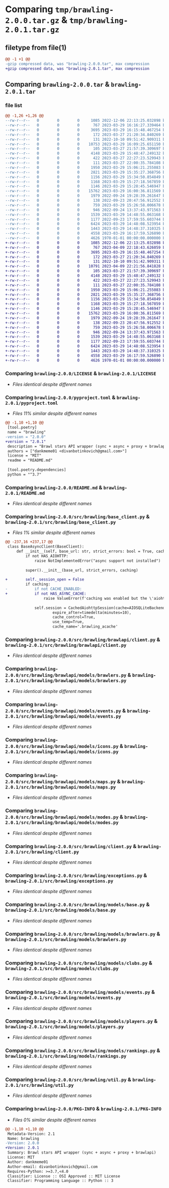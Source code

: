 # Comparing `tmp/brawling-2.0.0.tar.gz` & `tmp/brawling-2.0.1.tar.gz`

## filetype from file(1)

```diff
@@ -1 +1 @@
-gzip compressed data, was "brawling-2.0.0.tar", max compression
+gzip compressed data, was "brawling-2.0.1.tar", max compression
```

## Comparing `brawling-2.0.0.tar` & `brawling-2.0.1.tar`

### file list

```diff
@@ -1,26 +1,26 @@
--rw-r--r--   0        0        0     1085 2022-12-06 22:13:25.032898 brawling-2.0.0/LICENSE
--rw-r--r--   0        0        0      767 2023-03-29 16:16:27.339464 brawling-2.0.0/pyproject.toml
--rw-r--r--   0        0        0     3695 2023-03-29 16:15:48.467254 brawling-2.0.0/README.md
--rw-r--r--   0        0        0      172 2023-03-27 21:20:34.840269 brawling-2.0.0/src/brawling/__init__.py
--rw-r--r--   0        0        0      131 2022-10-10 09:51:42.909311 brawling-2.0.0/src/brawling/__version__.py
--rw-r--r--   0        0        0    10753 2023-03-29 16:09:25.651150 brawling-2.0.0/src/brawling/base_client.py
--rw-r--r--   0        0        0      105 2023-03-27 21:57:39.309697 brawling-2.0.0/src/brawling/brawlapi/__init__.py
--rw-r--r--   0        0        0     4148 2023-03-29 15:48:47.249132 brawling-2.0.0/src/brawling/brawlapi/client.py
--rw-r--r--   0        0        0      422 2023-03-27 22:27:23.529943 brawling-2.0.0/src/brawling/brawlapi/exceptions.py
--rw-r--r--   0        0        0      111 2023-03-27 22:00:35.784108 brawling-2.0.0/src/brawling/brawlapi/models/__init__.py
--rw-r--r--   0        0        0     1950 2023-03-29 15:06:21.255083 brawling-2.0.0/src/brawling/brawlapi/models/brawlers.py
--rw-r--r--   0        0        0     2821 2023-03-29 15:35:27.368756 brawling-2.0.0/src/brawling/brawlapi/models/events.py
--rw-r--r--   0        0        0     1156 2023-03-29 15:34:50.854849 brawling-2.0.0/src/brawling/brawlapi/models/icons.py
--rw-r--r--   0        0        0     1168 2023-03-29 15:27:18.567859 brawling-2.0.0/src/brawling/brawlapi/models/maps.py
--rw-r--r--   0        0        0     1146 2023-03-29 15:28:45.546947 brawling-2.0.0/src/brawling/brawlapi/models/modes.py
--rw-r--r--   0        0        0    15762 2023-03-29 16:00:36.811569 brawling-2.0.0/src/brawling/client.py
--rw-r--r--   0        0        0     1979 2022-09-24 19:28:39.261647 brawling-2.0.0/src/brawling/exceptions.py
--rw-r--r--   0        0        0      138 2022-09-23 20:47:56.912552 brawling-2.0.0/src/brawling/models/__init__.py
--rw-r--r--   0        0        0      759 2023-03-29 15:26:58.006678 brawling-2.0.0/src/brawling/models/base.py
--rw-r--r--   0        0        0      946 2022-09-24 13:37:43.971563 brawling-2.0.0/src/brawling/models/brawlers.py
--rw-r--r--   0        0        0     1539 2023-03-29 14:48:55.063168 brawling-2.0.0/src/brawling/models/clubs.py
--rw-r--r--   0        0        0     1177 2022-09-23 17:59:55.603744 brawling-2.0.0/src/brawling/models/events.py
--rw-r--r--   0        0        0     6424 2023-03-29 14:48:08.523954 brawling-2.0.0/src/brawling/models/players.py
--rw-r--r--   0        0        0     1443 2023-03-29 14:48:37.310325 brawling-2.0.0/src/brawling/models/rankings.py
--rw-r--r--   0        0        0     4558 2023-03-29 16:17:59.526890 brawling-2.0.0/src/brawling/util.py
--rw-r--r--   0        0        0     4626 1970-01-01 00:00:00.000000 brawling-2.0.0/PKG-INFO
+-rw-r--r--   0        0        0     1085 2022-12-06 22:13:25.032898 brawling-2.0.1/LICENSE
+-rw-r--r--   0        0        0      767 2023-04-09 22:18:43.626059 brawling-2.0.1/pyproject.toml
+-rw-r--r--   0        0        0     3695 2023-03-29 16:15:48.467254 brawling-2.0.1/README.md
+-rw-r--r--   0        0        0      172 2023-03-27 21:20:34.840269 brawling-2.0.1/src/brawling/__init__.py
+-rw-r--r--   0        0        0      131 2022-10-10 09:51:42.909311 brawling-2.0.1/src/brawling/__version__.py
+-rw-r--r--   0        0        0    10791 2023-04-09 22:21:56.841828 brawling-2.0.1/src/brawling/base_client.py
+-rw-r--r--   0        0        0      105 2023-03-27 21:57:39.309697 brawling-2.0.1/src/brawling/brawlapi/__init__.py
+-rw-r--r--   0        0        0     4148 2023-03-29 15:48:47.249132 brawling-2.0.1/src/brawling/brawlapi/client.py
+-rw-r--r--   0        0        0      422 2023-03-27 22:27:23.529943 brawling-2.0.1/src/brawling/brawlapi/exceptions.py
+-rw-r--r--   0        0        0      111 2023-03-27 22:00:35.784108 brawling-2.0.1/src/brawling/brawlapi/models/__init__.py
+-rw-r--r--   0        0        0     1950 2023-03-29 15:06:21.255083 brawling-2.0.1/src/brawling/brawlapi/models/brawlers.py
+-rw-r--r--   0        0        0     2821 2023-03-29 15:35:27.368756 brawling-2.0.1/src/brawling/brawlapi/models/events.py
+-rw-r--r--   0        0        0     1156 2023-03-29 15:34:50.854849 brawling-2.0.1/src/brawling/brawlapi/models/icons.py
+-rw-r--r--   0        0        0     1168 2023-03-29 15:27:18.567859 brawling-2.0.1/src/brawling/brawlapi/models/maps.py
+-rw-r--r--   0        0        0     1146 2023-03-29 15:28:45.546947 brawling-2.0.1/src/brawling/brawlapi/models/modes.py
+-rw-r--r--   0        0        0    15762 2023-03-29 16:00:36.811569 brawling-2.0.1/src/brawling/client.py
+-rw-r--r--   0        0        0     1979 2022-09-24 19:28:39.261647 brawling-2.0.1/src/brawling/exceptions.py
+-rw-r--r--   0        0        0      138 2022-09-23 20:47:56.912552 brawling-2.0.1/src/brawling/models/__init__.py
+-rw-r--r--   0        0        0      759 2023-03-29 15:26:58.006678 brawling-2.0.1/src/brawling/models/base.py
+-rw-r--r--   0        0        0      946 2022-09-24 13:37:43.971563 brawling-2.0.1/src/brawling/models/brawlers.py
+-rw-r--r--   0        0        0     1539 2023-03-29 14:48:55.063168 brawling-2.0.1/src/brawling/models/clubs.py
+-rw-r--r--   0        0        0     1177 2022-09-23 17:59:55.603744 brawling-2.0.1/src/brawling/models/events.py
+-rw-r--r--   0        0        0     6424 2023-03-29 14:48:08.523954 brawling-2.0.1/src/brawling/models/players.py
+-rw-r--r--   0        0        0     1443 2023-03-29 14:48:37.310325 brawling-2.0.1/src/brawling/models/rankings.py
+-rw-r--r--   0        0        0     4558 2023-03-29 16:17:59.526890 brawling-2.0.1/src/brawling/util.py
+-rw-r--r--   0        0        0     4626 1970-01-01 00:00:00.000000 brawling-2.0.1/PKG-INFO
```

### Comparing `brawling-2.0.0/LICENSE` & `brawling-2.0.1/LICENSE`

 * *Files identical despite different names*

### Comparing `brawling-2.0.0/pyproject.toml` & `brawling-2.0.1/pyproject.toml`

 * *Files 11% similar despite different names*

```diff
@@ -1,10 +1,10 @@
 [tool.poetry]
 name = "brawling"
-version = "2.0.0"
+version = "2.0.1"
 description = "Brawl stars API wrapper (sync + async + proxy + brawlapi)"
 authors = ["dankmeme01 <divanbotinkovich@gmail.com>"]
 license = "MIT"
 readme = "README.md"
 
 [tool.poetry.dependencies]
 python = "^3.7"
```

### Comparing `brawling-2.0.0/README.md` & `brawling-2.0.1/README.md`

 * *Files identical despite different names*

### Comparing `brawling-2.0.0/src/brawling/base_client.py` & `brawling-2.0.1/src/brawling/base_client.py`

 * *Files 1% similar despite different names*

```diff
@@ -237,16 +237,17 @@
 class BaseAsyncClient(BaseClient):
     def __init__(self, base_url: str, strict_errors: bool = True, caching: bool = False) -> None:
         if not HAS_AIOHTTP:
             raise NotImplementedError("async support not installed")
 
         super().__init__(base_url, strict_errors, caching)
 
+        self._session_open = False
         if caching:
-            if not CACHE_ENABLED:
+            if not HAS_ASYNC_CACHE:
                 raise ValueError(f'caching was enabled but the \'aiohttp-client-cache\' module is not installed')
 
             self.session = CachedAiohttpSession(cache=AIOSQLiteBackend(
                     expire_after=timedelta(minutes=10),
                     cache_control=True,
                     use_temp=True,
                     cache_name='.brawling_acache'
```

### Comparing `brawling-2.0.0/src/brawling/brawlapi/client.py` & `brawling-2.0.1/src/brawling/brawlapi/client.py`

 * *Files identical despite different names*

### Comparing `brawling-2.0.0/src/brawling/brawlapi/models/brawlers.py` & `brawling-2.0.1/src/brawling/brawlapi/models/brawlers.py`

 * *Files identical despite different names*

### Comparing `brawling-2.0.0/src/brawling/brawlapi/models/events.py` & `brawling-2.0.1/src/brawling/brawlapi/models/events.py`

 * *Files identical despite different names*

### Comparing `brawling-2.0.0/src/brawling/brawlapi/models/icons.py` & `brawling-2.0.1/src/brawling/brawlapi/models/icons.py`

 * *Files identical despite different names*

### Comparing `brawling-2.0.0/src/brawling/brawlapi/models/maps.py` & `brawling-2.0.1/src/brawling/brawlapi/models/maps.py`

 * *Files identical despite different names*

### Comparing `brawling-2.0.0/src/brawling/brawlapi/models/modes.py` & `brawling-2.0.1/src/brawling/brawlapi/models/modes.py`

 * *Files identical despite different names*

### Comparing `brawling-2.0.0/src/brawling/client.py` & `brawling-2.0.1/src/brawling/client.py`

 * *Files identical despite different names*

### Comparing `brawling-2.0.0/src/brawling/exceptions.py` & `brawling-2.0.1/src/brawling/exceptions.py`

 * *Files identical despite different names*

### Comparing `brawling-2.0.0/src/brawling/models/base.py` & `brawling-2.0.1/src/brawling/models/base.py`

 * *Files identical despite different names*

### Comparing `brawling-2.0.0/src/brawling/models/brawlers.py` & `brawling-2.0.1/src/brawling/models/brawlers.py`

 * *Files identical despite different names*

### Comparing `brawling-2.0.0/src/brawling/models/clubs.py` & `brawling-2.0.1/src/brawling/models/clubs.py`

 * *Files identical despite different names*

### Comparing `brawling-2.0.0/src/brawling/models/events.py` & `brawling-2.0.1/src/brawling/models/events.py`

 * *Files identical despite different names*

### Comparing `brawling-2.0.0/src/brawling/models/players.py` & `brawling-2.0.1/src/brawling/models/players.py`

 * *Files identical despite different names*

### Comparing `brawling-2.0.0/src/brawling/models/rankings.py` & `brawling-2.0.1/src/brawling/models/rankings.py`

 * *Files identical despite different names*

### Comparing `brawling-2.0.0/src/brawling/util.py` & `brawling-2.0.1/src/brawling/util.py`

 * *Files identical despite different names*

### Comparing `brawling-2.0.0/PKG-INFO` & `brawling-2.0.1/PKG-INFO`

 * *Files 0% similar despite different names*

```diff
@@ -1,10 +1,10 @@
 Metadata-Version: 2.1
 Name: brawling
-Version: 2.0.0
+Version: 2.0.1
 Summary: Brawl stars API wrapper (sync + async + proxy + brawlapi)
 License: MIT
 Author: dankmeme01
 Author-email: divanbotinkovich@gmail.com
 Requires-Python: >=3.7,<4.0
 Classifier: License :: OSI Approved :: MIT License
 Classifier: Programming Language :: Python :: 3
```

